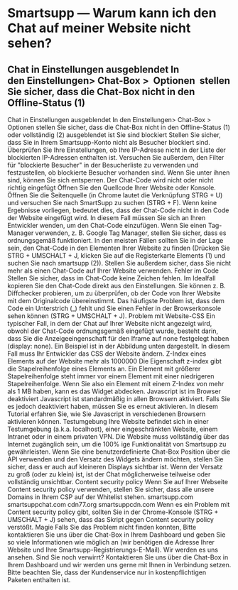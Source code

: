 # Smartsupp — Warum kann ich den Chat auf meiner Website nicht sehen?
## Chat in Einstellungen ausgeblendet In den Einstellungen> Chat-Box >  Optionen  stellen Sie sicher, dass die Chat-Box nicht in den Offline-Status (1) 
Chat in Einstellungen ausgeblendet
In den Einstellungen> Chat-Box > Optionen stellen Sie sicher, dass die Chat-Box nicht in den Offline-Status (1) oder vollständig (2) ausgeblendet ist
Sie sind blockiert
Stellen Sie sicher, dass Sie in Ihrem Smartsupp-Konto nicht als Besucher blockiert sind.
Überprüfen Sie Ihre Einstellungen, ob Ihre IP-Adresse nicht in der Liste der blockierten IP-Adressen enthalten ist.
Versuchen Sie außerdem, den Filter für "blockierte Besucher" in der Besucherliste zu verwenden und festzustellen, ob blockierte Besucher vorhanden sind. Wenn Sie unter ihnen sind, können Sie sich entsperren.
Der Chat-Code wird nicht oder nicht richtig eingefügt
Öffnen Sie den Quellcode Ihrer Website oder Konsole. Öffnen Sie die Seitenquelle (in Chrome lautet die Verknüpfung STRG + U) und versuchen Sie nach SmartSupp zu suchen (STRG + F). Wenn keine Ergebnisse vorliegen, bedeutet dies, dass der Chat-Code nicht in den Code der Website eingefügt wird. In diesem Fall müssen Sie sich an Ihren Entwickler wenden, um den Chat-Code einzufügen. 
Wenn Sie einen Tag-Manager verwenden, z. B. Google Tag Manager, stellen Sie sicher, dass es ordnungsgemäß funktioniert. In den meisten Fällen sollten Sie in der Lage sein, den Chat-Code in den Elementen Ihrer Website zu finden (Drücken Sie STRG + UMSCHALT + J, klicken Sie auf die Registerkarte Elements (1) und suchen Sie nach smartsupp (2)).
Stellen Sie außerdem sicher, dass Sie nicht mehr als einen Chat-Code auf Ihrer Website verwenden.
Fehler im Code
Stellen Sie sicher, dass im Chat-Code keine Zeichen fehlen. Im Idealfall kopieren Sie den Chat-Code direkt aus den Einstellungen. Sie können z. B. Diffchecker probieren, um zu überprüfen, ob der Code von Ihrer Website mit dem Originalcode übereinstimmt. Das häufigste Problem ist, dass dem Code ein Unterstrich (_) fehlt und Sie einen Fehler in der Browserkonsole sehen können (STRG + UMSCHALT + J).
Problem mit Website-CSS
Ein typischer Fall, in dem der Chat auf Ihrer Website nicht angezeigt wird, obwohl der Chat-Code ordnungsgemäß eingefügt wurde, besteht darin, dass Sie die Anzeigeeingenschaft für den Iframe auf none festgelegt haben (display: none). Ein Beispiel ist in der Abbildung unten dargestellt. In diesem Fall muss Ihr Entwickler das CSS der Website ändern.
Z-Index eines Elements auf der Website mehr als 1000000
Die Eigenschaft z-index gibt die Stapelreihenfolge eines Elements an. Ein Element mit größerer Stapelreihenfolge steht immer vor einem Element mit einer niedrigeren Stapelreihenfolge.
Wenn Sie also ein Element mit einem Z-Index von mehr als 1 MB haben, kann es das Widget abdecken.
Javascript ist im Browser deaktiviert
Javascript ist standardmäßig in allen Browsern aktiviert. Falls Sie es jedoch deaktiviert haben, müssen Sie es erneut aktivieren. In diesem Tutorial erfahren Sie, wie Sie Javascript in verschiedenen Browsern aktivieren können.
Testumgebung
Ihre Website befindet sich in einer Testumgebung (a.k.a. localhost), einer eingeschränkten Website, einem Intranet oder in einem privaten VPN. Die Website muss vollständig über das Internet zugänglich sein, um die 100% ige Funktionalität von Smartsupp zu gewährleisten.
Wenn Sie eine benutzerdefinierte Chat-Box Position über die API verwenden und den Versatz des Widgets ändern möchten, stellen Sie sicher, dass er auch auf kleineren Displays sichtbar ist. Wenn der Versatz zu groß (oder zu klein) ist, ist der Chat möglicherweise teilweise oder vollständig unsichtbar.
Content security policy
Wenn Sie auf Ihrer Webseite Content security policy verwenden, stellen Sie sicher, dass alle unsere Domains in Ihrem CSP auf der Whitelist stehen.
smartsupp.com
smartsuppchat.com
cdn77.org
smartsuppcdn.com
Wenn es ein Problem mit Content security policy gibt, sollten Sie in der Chrome-Konsole (STRG + UMSCHALT + J) sehen, dass das Skript gegen Content security policy verstößt.
Magie
Falls Sie das Problem nicht finden konnten, Bitte kontaktieren Sie uns über die Chat-Box in Ihrem Dashboard und geben Sie so viele Informationen wie möglich an (wir benötigen die Adresse Ihrer Website und Ihre Smartsupp-Registrierungs-E-Mail). Wir werden es uns ansehen.
Sind Sie noch verwirrt? Kontaktieren Sie uns über die Chat-Box in Ihrem Dashboard und wir werden uns gerne mit Ihnen in Verbindung setzen. Bitte beachten Sie, dass der Kundenservice nur in kostenpflichtigen Paketen enthalten ist.

